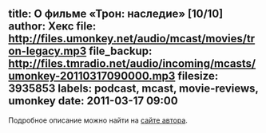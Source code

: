 title: О фильме «Трон: наследие» [10/10]
author: Хекс
file: http://files.umonkey.net/audio/mcast/movies/tron-legacy.mp3
file_backup: http://files.tmradio.net/audio/incoming/mcasts/umonkey-20110317090000.mp3
filesize: 3935853
labels: podcast, mcast, movie-reviews, umonkey
date: 2011-03-17 09:00
---
Подробное описание можно найти на [сайте автора](http://umonkey.net/tron-2-movie.html).

